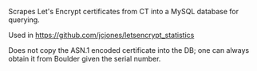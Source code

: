 Scrapes Let's Encrypt certificates from CT into a MySQL database for querying.

Used in https://github.com/jcjones/letsencrypt_statistics

Does not copy the ASN.1 encoded certificate into the DB; one can always
obtain it from Boulder given the serial number.